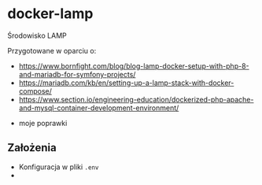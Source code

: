 # docker-lamp

Środowisko LAMP 

Przygotowane w oparciu o:
- https://www.bornfight.com/blog/blog-lamp-docker-setup-with-php-8-and-mariadb-for-symfony-projects/
- https://mariadb.com/kb/en/setting-up-a-lamp-stack-with-docker-compose/
- https://www.section.io/engineering-education/dockerized-php-apache-and-mysql-container-development-environment/

+ moje poprawki

## Założenia
- Konfiguracja w pliki `.env`
- 
